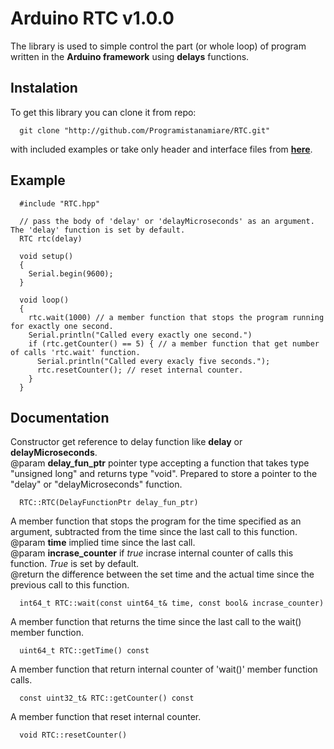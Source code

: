# Arduino RTC v1.0.0

The library is used to simple control the part (or whole loop) of program written in the **Arduino framework** using **delays** functions.

## Instalation

To get this library you can clone it from repo:
```
  git clone "http://github.com/Programistanamiare/RTC.git"
```
with included examples or take only header and interface files from <a href="http://github.com/Programistanamiare/RTC/tree/master/src">**here**</a>.

## Example

```
  #include "RTC.hpp"

  // pass the body of 'delay' or 'delayMicroseconds' as an argument. The 'delay' function is set by default.
  RTC rtc(delay)

  void setup()
  {
    Serial.begin(9600);
  }

  void loop()
  {
    rtc.wait(1000) // a member function that stops the program running for exactly one second.
    Serial.println("Called every exactly one second.") 
    if (rtc.getCounter() == 5) { // a member function that get number of calls 'rtc.wait' function.
      Serial.println("Called every exacly five seconds.");
      rtc.resetCounter(); // reset internal counter.
    }
  }

```

## Documentation

Constructor get reference to delay function like **delay** or **delayMicroseconds**.<br>
@param **delay_fun_ptr** pointer type accepting a function that takes type "unsigned long" and returns type "void". Prepared to store a pointer to the "delay" or "delayMicroseconds" function.
```
  RTC::RTC(DelayFunctionPtr delay_fun_ptr) 
``` 

A member function that stops the program for the time specified as an argument, subtracted from the time since the last call to this function.<br>
@param **time** implied time since the last call.<br>
@param **incrase_counter** if <i>true</i> incrase internal counter of calls this function. <i>True</i> is set by default.<br>
@return the difference between the set time and the actual time since the previous call to this function.
```
  int64_t RTC::wait(const uint64_t& time, const bool& incrase_counter) 
``` 

A member function that returns the time since the last call to the wait() member function.
```
  uint64_t RTC::getTime() const
```

A member function that return internal counter of 'wait()' member function calls.
```
  const uint32_t& RTC::getCounter() const
```

A member function that reset internal counter.
```
  void RTC::resetCounter()
```  